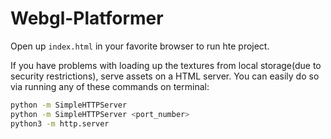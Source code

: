 # Webgl-Platformer

Open up `index.html` in your favorite browser to run hte project.

If you have problems with loading up the textures from local storage(due to security restrictions), serve assets on a HTML server. You can easily do so via running any of these commands on terminal:

```bash
python -m SimpleHTTPServer
python -m SimpleHTTPServer <port_number>
python3 -m http.server
```
